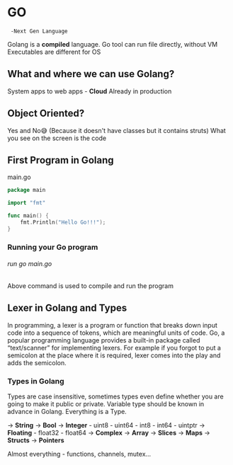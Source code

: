 # GO
     -Next Gen Language
     
Golang is a **compiled** language.
    Go tool can run file directly, without VM
    Executables are different for OS

## What and where we can use Golang?

System apps to web apps - **Cloud**
Already in production

## Object Oriented?

Yes and No😅 (Because it doesn't have classes but it contains struts)
What you see on the screen is the code

## First Program in Golang

main.go

```go
package main

import "fmt"

func main() {
	fmt.Println("Hello Go!!!");
}
```

### Running your Go program
###### run go main.go
Above command is used to compile and run the program

## Lexer in Golang and Types

In programming, a lexer is a program or function that breaks down input code into a sequence of tokens, which are meaningful units of code. Go, a popular programming language provides a built-in package called “text/scanner” for implementing lexers.
For example if you forgot to put a semicolon at the place where it is required, lexer comes into the play and adds the semicolon.

### Types in Golang
Types are case insensitive, sometimes types even define whether you are going to make it public or private.
Variable type should be known in advance in Golang.
Everything is a Type.

-> **String** 
-> **Bool**
-> **Integer** - uint8 - uint64 - int8 - int64 - uintptr
-> **Floating** - float32 - float64
-> **Complex**
-> **Array**
-> **Slices**
-> **Maps**
-> **Structs**
-> **Pointers**

Almost everything - functions, channels, mutex...
